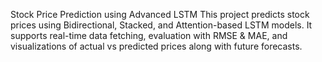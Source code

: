 Stock Price Prediction using Advanced LSTM
This project predicts stock prices using Bidirectional, Stacked, and Attention-based LSTM models. It supports real-time data fetching, evaluation with RMSE & MAE, and visualizations of actual vs predicted prices along with future forecasts.
